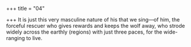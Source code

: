 +++
title = "04"

+++
It is just this very masculine nature of his that we sing—of him, the  forceful rescuer who gives rewards and keeps the wolf away,
who strode widely across the earthly (regions) with just three paces, for  the wide-ranging to live. 